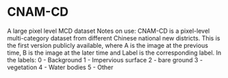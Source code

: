 # CNAM-CD
A large pixel level MCD dataset
Notes on use:
CNAM-CD is a pixel-level multi-category dataset from different Chinese national new districts. This is the first version publicly available, where A is the image at the previous time, B is the image at the later time and Label is the corresponding label.
In the labels:
0 - Background
1 - Impervious surface
2 - bare ground
3 - vegetation 
4 - Water bodies
5 - Other
